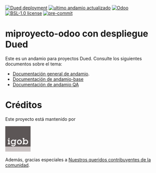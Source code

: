 [![Dued deployment](https://img.shields.io/badge/deployment-dued-informational)](https://github.com/dued/dued)
[![ultimo andamio actualizado](https://img.shields.io/badge/ultimo%20andamio%20actualizado-test-informational)](https://github.com/dued/andamio-base/tree/test)
[![Odoo](https://img.shields.io/badge/odoo-v11.0-a3478a)](https://github.com/odoo/odoo/tree/11.0)
[![BSL-1.0 license](https://img.shields.io/badge/license-BSL--1.0-success})](LICENSE)
[![pre-commit](https://img.shields.io/badge/pre--commit-enabled-brightgreen?logo=pre-commit&logoColor=white)](https://pre-commit.com/)

# miproyecto-odoo con despliegue Dued

Este es un andamio para proyectos Dued. Consulte los siguientes documentos sobre el
tema:

- [Documentación general de andamio](https://github.com/dued/andamio).
- [Documentación de andamio-base](https://github.com/dued/andamio-base)
- [Documentación de andamio QA](https://github.com/dued/andamio-qa)

# Créditos

Este proyecto está mantenido por

[![dued](https://raw.githubusercontent.com/dued/co-data/master/static/igob_logo_smll.png)](https://igob.pe/dued/)

Además, gracias especiales a
[Nuestros queridos contribuyentes de la comunidad](https://github.com/dued/andamio-base/graphs/contributors).
